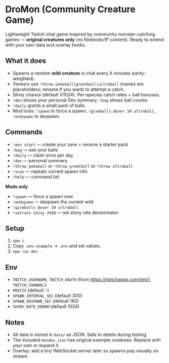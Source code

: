 
# DroMon (Community Creature Game)

Lightweight Twitch chat game inspired by community monster-catching games — **original creatures only** (no Nintendo/IP content). Ready to extend with your own data and overlay hooks.

## What it does
- Spawns a random **wild creature** in chat every X minutes (rarity-weighted).
- Viewers use `!throw pokeball|greatball|ultraball` (names are placeholders; rename if you want) to attempt a catch.
- Shiny chance (default 1/1024). Per-species catch rates + ball bonuses.
- `!dex` shows your personal Dex summary; `!bag` shows ball counts.
- `!daily` grants a small pack of balls.
- Mod tools: `!spawn` to force a spawn, `!giveballs @user 10 ultraball`, `!endspawn` to despawn.

## Commands
- `!mon start` — create your save + receive a starter pack
- `!bag` — see your balls
- `!daily` — claim once per day
- `!dex` — personal summary
- `!throw pokeball` or `!throw greatball` or `!throw ultraball`
- `!scan` — repeats current spawn info
- `!help` — command list

**Mods only**
- `!spawn` — force a spawn now
- `!endspawn` — despawn the current wild
- `!giveballs @user 10 ultraball`
- `!setrate shiny 2048` — set shiny rate denominator

## Setup
1. `npm i`
2. Copy `.env.example` → `.env` and set values.
3. `npm run dev`

## Env
- `TWITCH_USERNAME`, `TWITCH_OAUTH` (from https://twitchapps.com/tmi/), `TWITCH_CHANNELS`
- `PREFIX` (default `!`)
- `SPAWN_INTERVAL_SEC` (default 300)
- `SPAWN_DESPAWN_SEC` (default 180)
- `SHINY_RATE_DENOM` (default 1024)

## Notes
- All data is stored in `data/` as JSON. Safe to delete during testing.
- The included `mondex.json` has original example creatures. Replace with your own or expand it.
- Overlay: add a tiny WebSocket server later so spawns pop visually on stream.
